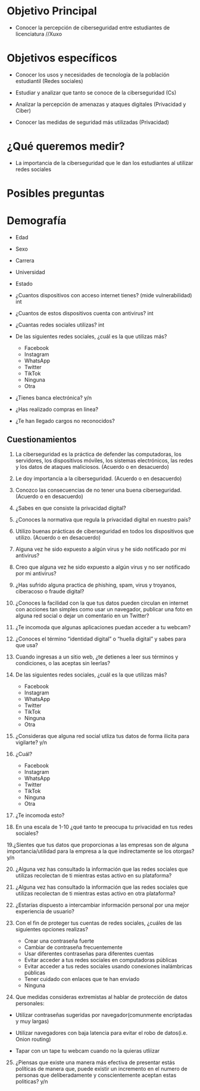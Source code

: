 # Objetivo Principal


- Conocer la percepción de ciberseguridad entre estudiantes de licenciatura //Xuxo


# Objetivos específicos 

- Conocer los usos y necesidades de tecnología de la población estudiantil (Redes sociales)

- Estudiar y analizar que tanto se conoce de la ciberseguridad (Cs)

- Analizar la percepción de amenazas y ataques digitales (Privacidad y Ciber)

- Conocer las medidas de seguridad más utilizadas (Privacidad)

# ¿Qué queremos medir?

- La importancia de la ciberseguridad que le dan los estudiantes al utilizar redes sociales

# Posibles preguntas

# Demografía 

- Edad
- Sexo
- Carrera
- Universidad
- Estado

- ¿Cuantos dispositivos con acceso internet tienes? (mide vulnerabilidad) int
- ¿Cuantos de estos dispositivos cuenta con antivirus? int
- ¿Cuantas redes sociales utilizas? int
- De las siguientes redes sociales, ¿cuál es la que utilizas más?

    - Facebook
    - Instagram
    - WhatsApp 
    - Twitter 
    - TikTok 
    - Ninguna
    - Otra
 
- ¿Tienes banca electrónica? y/n
- ¿Has realizado compras en linea?
- ¿Te han llegado cargos no reconocidos?

## Cuestionamientos

1. La ciberseguridad es la práctica de defender las computadoras, los servidores, los dispositivos móviles, los sistemas electrónicos, las redes y los datos de ataques maliciosos. (Acuerdo o en desacuerdo)

2. Le doy importancia a la ciberseguridad. (Acuerdo o en desacuerdo)

3. Conozco las consecuencias de no tener una buena ciberseguridad. (Acuerdo o en desacuerdo)

4. ¿Sabes en que consiste la privacidad digital?

5. ¿Conoces la normativa que regula la privacidad digital en nuestro país?

6. Utilizo buenas prácticas de ciberseguridad en todos los dispositivos que utilizo. (Acuerdo o en desacuerdo)

7. Alguna vez he sido expuesto a algún virus y he sido notificado por mi antivirus?

8. Creo que alguna vez he sido expuesto a algún virus y no ser notificado por mi antivirus?

9. ¿Has sufrido alguna practica de phishing, spam, virus y troyanos, ciberacoso o fraude digital?

10. ¿Conoces la facilidad con la que tus datos pueden circulan en internet con acciones tan simples como usar un navegador, publicar una foto en alguna red social o dejar un comentario en un Twitter?

11. ¿Te incomoda que algunas aplicaciones puedan acceder a tu webcam?

12. ¿Conoces el término “identidad digital” o “huella digital” y sabes para que usa?

13. Cuando ingresas a un sitio web, ¿te detienes a leer sus términos y condiciones, o las aceptas sin leerlas?

14. De las siguientes redes sociales, ¿cuál es la que utilizas más?

    - Facebook
    - Instagram
    - WhatsApp 
    - Twitter 
    - TikTok 
    - Ninguna
    - Otra
  
15. ¿Consideras que alguna red social utliza tus datos de forma ilicita para vigilarte? y/n

16. ¿Cuál?

    - Facebook
    - Instagram
    - WhatsApp 
    - Twitter 
    - TikTok 
    - Ninguna
    - Otra 

17. ¿Te incomoda esto?

18. En una escala de 1-10 ¿qué tanto te preocupa tu privacidad en tus redes sociales? 

19.¿Sientes que tus datos que proporcionas a las empresas son de alguna importancia/utilidad para la empresa a la que indirectamente se los otorgas? y/n

20. ¿Alguna vez has consultado la información que las redes sociales que utilizas recolectan de ti mientras estas activo en su plataforma? 

21. ¿Alguna vez has consultado la información que las redes sociales que utilizas recolectan de ti mientras estas activo en otra plataforma?  

22. ¿Estarías dispuesto a intercambiar información personal por una mejor experiencia de usuario? 

23. Con el fin de proteger tus cuentas de redes sociales, ¿cuáles de las siguientes opciones realizas?

    - Crear una contraseña fuerte
    - Cambiar de contraseña frecuentemente 
    - Usar diferentes contraseñas para diferentes cuentas
    - Evitar acceder a tus redes sociales en computadoras públicas
    - Evitar acceder a tus redes sociales usando conexiones inalámbricas públicas 
    - Tener cuidado con enlaces que te han enviado 
    - Ninguna 

24. Que medidas consideras extremistas al hablar de protección de datos personales:

   - Utilizar contraseñas sugeridas por navegador(comunmente encriptadas y muy largas)

   - Utilizar navegadores con baja latencia para evitar el robo de datos(i.e. Onion routing)

   - Tapar con un tape tu webcam cuando no la quieras utliizar

25. ¿Piensas que existe una manera más efectiva de presentar estás políticas de manera que, puede existir un incremento en el numero de personas que deliberadamente y conscientemente aceptan estas politicas? y/n

